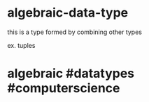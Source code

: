 # algebraic-data-type

this is a type formed by combining other types 

ex. tuples

# algebraic #datatypes #computerscience
